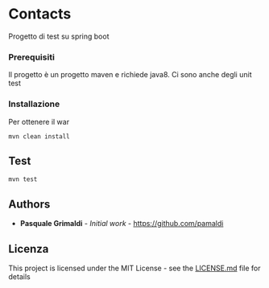 # Contacts

Progetto di test su spring boot

### Prerequisiti

Il progetto è un progetto maven e richiede java8. Ci sono anche degli unit test

### Installazione

Per ottenere il war

```
mvn clean install
```

## Test

```
mvn test
```


## Authors

* **Pasquale Grimaldi** - *Initial work* - https://github.com/pamaldi



## Licenza

This project is licensed under the MIT License - see the [LICENSE.md](LICENSE.md) file for details

